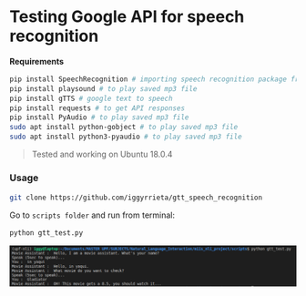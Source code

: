 # Testing Google API for speech recognition



**Requirements**

```bash
pip install SpeechRecognition # importing speech recognition package from google api 
pip install playsound # to play saved mp3 file
pip install gTTS # google text to speech 
pip install requests # to get API responses
pip install PyAudio # to play saved mp3 file
sudo apt install python-gobject # to play saved mp3 file
sudo apt install python3-pyaudio # to play saved mp3 file
```



> Tested and working on Ubuntu 18.0.4



### Usage

```bash
git clone https://github.com/iggyrrieta/gtt_speech_recognition
```

Go to `scripts folder` and run from terminal:

```bash
python gtt_test.py
```



![](img/test1.png)
